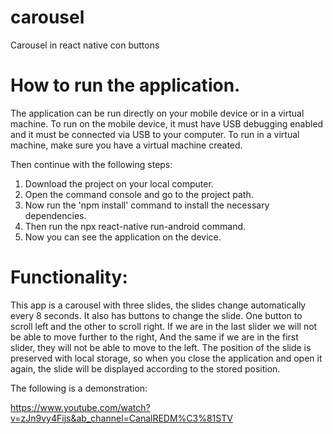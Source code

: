 # carousel
Carousel in react native con buttons

# How to run the application.

The application can be run directly on your mobile device or in a virtual machine.
To run on the mobile device, it must have USB debugging enabled and it must be connected via USB to your computer.
To run in a virtual machine, make sure you have a virtual machine created.

Then continue with the following steps:

1. Download the project on your local computer.
2. Open the command console and go to the project path.
3. Now run the 'npm install' command to install the necessary dependencies.
4. Then run the npx react-native run-android command.
5. Now you can see the application on the device.


# Functionality:

This app is a carousel with three slides, the slides change automatically every 8 seconds. It also has buttons to change the slide.
One button to scroll left and the other to scroll right. If we are in the last slider we will not be able to move further to the right,
And the same if we are in the first slider, they will not be able to move to the left. The position of the slide is preserved with local 
storage, so when you close the application and open it again, the slide will be displayed according to the stored position.


The following is a demonstration:

https://www.youtube.com/watch?v=zJn9vy4Fijs&ab_channel=CanalREDM%C3%81STV





